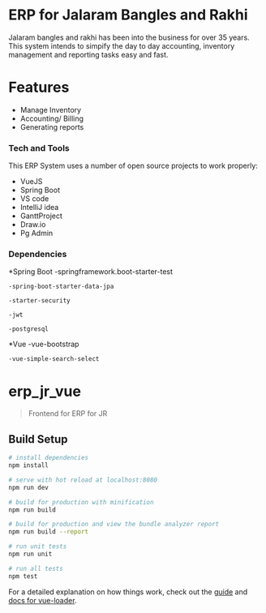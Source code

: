 # ERP for Jalaram Bangles and Rakhi
Jalaram bangles and rakhi has been into the business for over 35 years. This system intends to simpify the day to day accounting, inventory management and reporting tasks easy and fast.

# Features

  - Manage Inventory
  - Accounting/ Billing
  - Generating reports
### Tech and Tools

This ERP System  uses a number of open source projects to work properly:

* VueJS
* Spring Boot
* VS code
* IntelliJ idea
* GanttProject
* Draw.io
* Pg Admin

### Dependencies

*Spring Boot
    -springframework.boot-starter-test
    
    -spring-boot-starter-data-jpa
    
    -starter-security
    
    -jwt
    
    -postgresql
*Vue
    -vue-bootstrap
    
    -vue-simple-search-select
# erp_jr_vue

> Frontend for ERP for JR

## Build Setup

``` bash
# install dependencies
npm install

# serve with hot reload at localhost:8080
npm run dev

# build for production with minification
npm run build

# build for production and view the bundle analyzer report
npm run build --report

# run unit tests
npm run unit

# run all tests
npm test
```

For a detailed explanation on how things work, check out the [guide](http://vuejs-templates.github.io/webpack/) and [docs for vue-loader](http://vuejs.github.io/vue-loader).
